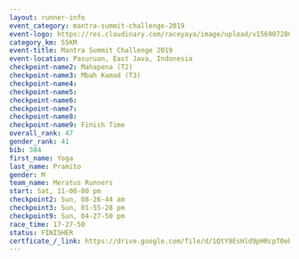 ```yaml
---
layout: runner-info 
event_category: mantra-summit-challenge-2019 
event-logo: https://res.cloudinary.com/raceyaya/image/upload/v1569072809/logo/mantra-image_segrbx.jpg
category_km: 55KM 
event-title: Mantra Summit Challenge 2019 
event-location: Pasuruan, East Java, Indonesia 
checkpoint-name2: Mahapena (T2) 
checkpoint-name3: Mbah Kamad (T3) 
checkpoint-name4: 
checkpoint-name5: 
checkpoint-name6: 
checkpoint-name7: 
checkpoint-name8: 
checkpoint-name9: Finish Time
overall_rank: 47
gender_rank: 41
bib: 384
first_name: Yoga
last_name: Pramito
gender: M
team_name: Meratus Runners
start: Sat, 11-00-00 pm
checkpoint2: Sun, 08-26-44 am
checkpoint3: Sun, 01-55-28 pm
checkpoint9: Sun, 04-27-50 pm
race_time: 17-27-50
status: FINISHER
certficate_/_link: https://drive.google.com/file/d/1QtY9EsHld9pHRcpT0ebrZCk0P9dFODvq/view?usp=sharing
---
```

